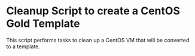 # Cleanup Script to create a CentOS Gold Template

This script performs tasks to clean up a CentOS VM that will be converted to a template.
